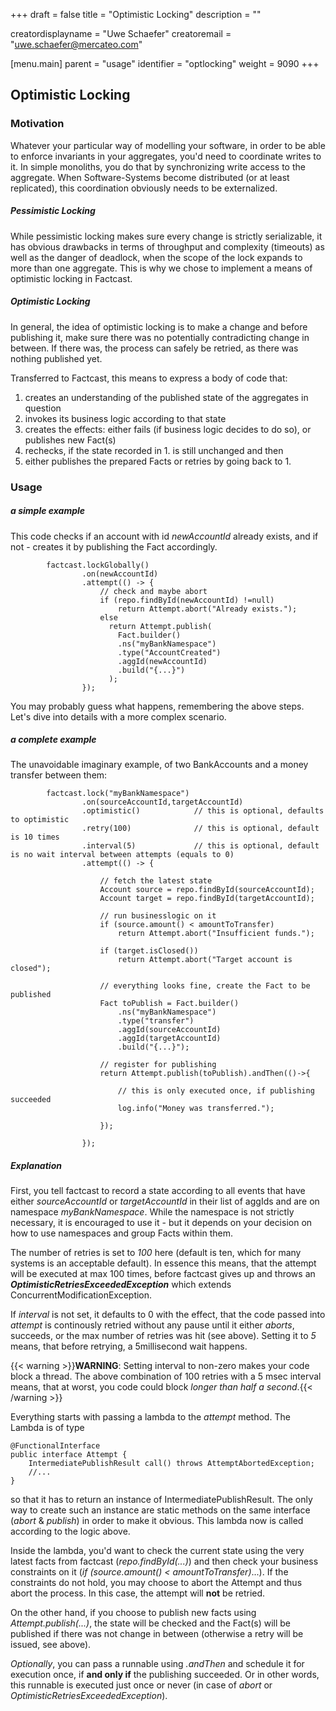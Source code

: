 +++
draft = false
title = "Optimistic Locking"
description = ""

creatordisplayname = "Uwe Schaefer"
creatoremail = "uwe.schaefer@mercateo.com"

[menu.main]
parent = "usage"
identifier = "optlocking"
weight = 9090
+++

## Optimistic Locking

### Motivation

Whatever your particular way of modelling your software, in order to be able to enforce invariants in your aggregates, you'd need to coordinate writes to it. In simple monoliths, you do that by synchronizing write access to the aggregate. When Software-Systems become distributed (or at least replicated), this coordination obviously needs to be externalized.

##### Pessimistic Locking

While pessimistic locking makes sure every change is strictly serializable, it has obvious drawbacks in terms of throughput and complexity (timeouts) as well as the danger of deadlock, when the scope of the lock expands to more than one aggregate. This is why we chose to implement a means of optimistic locking in Factcast.

##### Optimistic Locking

In general, the idea of optimistic locking is to make a change and before publishing it, make sure there was no potentially contradicting change in between. If there was, the process can safely be retried, as there was nothing published yet.

Transferred to Factcast, this means to express a body of code that:

1. creates an understanding of the published state of the aggregates in question
2. invokes its business logic according to that state
3. creates the effects: either fails (if business logic decides to do so), or publishes new Fact(s)
4. rechecks, if the state recorded in 1. is still unchanged and then
5. either publishes the prepared Facts or retries by going back to 1.

### Usage 

##### a simple example

This code checks if an account with id *newAccountId* already exists, and if not - creates it by publishing the Fact accordingly.

```
        factcast.lockGlobally()
                .on(newAccountId)
                .attempt(() -> {
                    // check and maybe abort
                    if (repo.findById(newAccountId) !=null)
                        return Attempt.abort("Already exists.");
                    else
                      return Attempt.publish(
                        Fact.builder()
                        .ns("myBankNamespace")
                        .type("AccountCreated")
                        .aggId(newAccountId)
                        .build("{...}")
                      );            
                });

```

You may probably guess what happens, remembering the above steps. Let's dive into details with a more complex scenario.

##### a complete example

The unavoidable imaginary example, of two BankAccounts and a money transfer between them:

```
        factcast.lock("myBankNamespace")
                .on(sourceAccountId,targetAccountId)
                .optimistic()            // this is optional, defaults to optimistic
                .retry(100)              // this is optional, default is 10 times
                .interval(5)             // this is optional, default is no wait interval between attempts (equals to 0)
                .attempt(() -> {
                    
                    // fetch the latest state
                    Account source = repo.findById(sourceAccountId);
                    Account target = repo.findById(targetAccountId);
                    
                    // run businesslogic on it
                    if (source.amount() < amountToTransfer)
                        return Attempt.abort("Insufficient funds.");
                    
                    if (target.isClosed())
                        return Attempt.abort("Target account is closed");
                    
                    // everything looks fine, create the Fact to be published
                    Fact toPublish = Fact.builder()
                        .ns("myBankNamespace")
                        .type("transfer")
                        .aggId(sourceAccountId)
                        .aggId(targetAccountId)
                        .build("{...}");            
                    
                    // register for publishing
                    return Attempt.publish(toPublish).andThen(()->{
                        
                        // this is only executed once, if publishing succeeded
                        log.info("Money was transferred.");
                        
                    });
                    
                });

```

##### Explanation

First, you tell factcast to record a state according to all events that have either *sourceAccountId* or *targetAccountId* in their list of aggIds and are on namespace *myBankNamespace*. While the namespace is not strictly necessary, it is encouraged to use it - but it depends on your decision on how to use namespaces and group Facts within them.

The number of retries is set to *100* here (default is ten, which for many systems is an acceptable default). In essence this means, that the attempt will be executed at max 100 times, before factcast gives up and throws an ***OptimisticRetriesExceededException*** which extends ConcurrentModificationException.

If *interval* is not set, it defaults to 0 with the effect, that the code passed into *attempt* is continously retried without any pause until it either *aborts*, succeeds, or the max number of retries was hit (see above).
Setting it to *5* means, that before retrying, a 5millisecond wait happens. 

{{< warning >}}<b>WARNING</b>: Setting interval to non-zero makes your code block a thread. The above combination of 100 retries with a 5 msec interval means, that at worst, you code could block <i>longer than half a second</i>.{{< /warning >}}


Everything starts with passing a lambda to the *attempt* method. The Lambda is of type 
```
@FunctionalInterface
public interface Attempt {
    IntermediatePublishResult call() throws AttemptAbortedException;
    //...
}
```
so that it has to return an instance of IntermediatePublishResult. The only way to create such an instance are static methods on the same interface (*abort* & *publish*) in order to make it obvious.
This lambda now is called according to the logic above.

Inside the lambda, you'd want to check the current state using the very latest facts from factcast (*repo.findById(...)*) and then check your business constraints on it (*if (source.amount() < amountToTransfer)*...).
If the constraints do not hold, you may choose to abort the Attempt and thus abort the process. In this case, the attempt will **not** be retried.

On the other hand, if you choose to publish new facts using *Attempt.publish(...)*, the state will be checked and the Fact(s) will be published if there was not change in between (otherwise a retry will be issued, see above).

*Optionally*, you can pass a runnable using *.andThen* and schedule it for execution once, if **and only if** the publishing succeeded. Or in other words, this runnable is executed just once or never (in case of *abort* or *OptimisticRetriesExceededException*).


